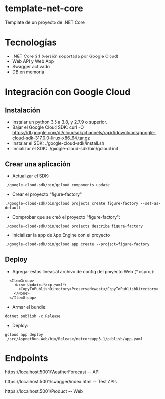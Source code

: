 # template-net-core
Template de un proyecto de .NET Core

# Tecnologías
- .NET Core 3.1 (versión soportada por Google Cloud)
- Web API y Web App
- Swagger activado
- DB en memoria

# Integración con Google Cloud

## Instalación

- Instalar un python 3.5 a 3.8, y 2.7.9 o superior.
- Bajar el Google Cloud SDK:
curl -O https://dl.google.com/dl/cloudsdk/channels/rapid/downloads/google-cloud-sdk-317.0.0-linux-x86_64.tar.gz
- Instalar el SDK:
./google-cloud-sdk/install.sh
- Incializar el SDK:
./google-cloud-sdk/bin/gcloud init

## Crear una aplicación

- Actualizar el SDK:
```
./google-cloud-sdk/bin/gcloud components update
```
- Crear el proyecto "figure-factory"
```
./google-cloud-sdk/bin/gcloud projects create figure-factory --set-as-default
```
- Comprobar que se creó el proyecto "figure-factory":
```
./google-cloud-sdk/bin/gcloud projects describe figure-factory
```
- Inicializar la app de App Engine con el proyecto
```
./google-cloud-sdk/bin/gcloud app create --project=figure-factory
```

## Deploy

- Agregar estas líneas al archivo de config del proyecto Web (*.csproj):
```
  <ItemGroup>
    <None Update="app.yaml">
      <CopyToPublishDirectory>PreserveNewest</CopyToPublishDirectory>
    </None>
  </ItemGroup>
```
- Armar el bundle:
```
dotnet publish -c Release
```
- Deploy:
```
gcloud app deploy ./src/AspnetRun.Web/bin/Release/netcoreapp3.1/publish/app.yaml
```

# Endpoints
https://localhost:5001/WeatherForecast -- API

https://localhost:5001/swagger/index.html -- Test APIs

https://localhost:5001/Product -- Web
